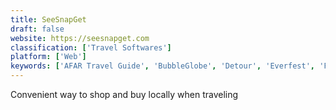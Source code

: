 ```yaml
---
title: SeeSnapGet
draft: false 
website: https://seesnapget.com
classification: ['Travel Softwares']
platform: ['Web']
keywords: ['AFAR Travel Guide', 'BubbleGlobe', 'Detour', 'Everfest', 'Festival Hunt', 'Festvl', 'Find your best festival', 'Guidrr', 'HotelTonight Escape', 'Hotellook', 'Klook', 'LocalYoo', 'Localfu', 'Modern Atlas', 'Roadtrippers', 'Setmine', 'The Idle Guide to Travel', 'Traveling Spoon', 'Traveller Stash', 'Tripomatic', 'VacayBug', 'Visit a City']
---
```

Convenient way to shop and buy locally when traveling